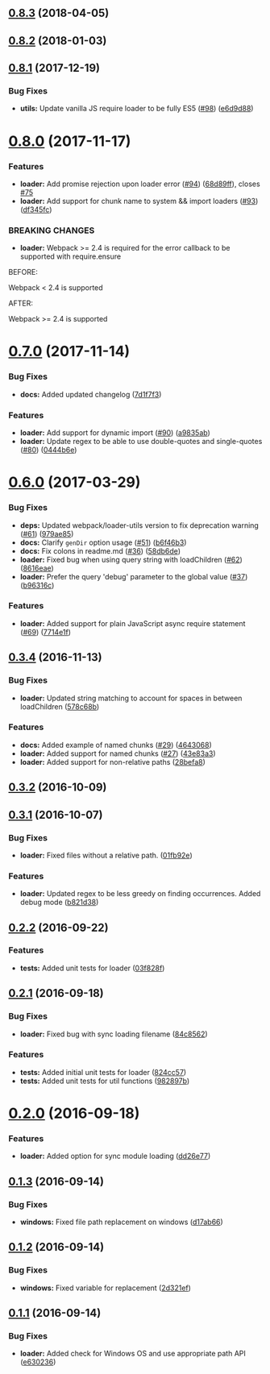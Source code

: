 <a name="0.8.3"></a>
## [0.8.3](https://github.com/brandonroberts/angular-router-loader/compare/v0.8.2...v0.8.3) (2018-04-05)



<a name="0.8.2"></a>
## [0.8.2](https://github.com/brandonroberts/angular-router-loader/compare/v0.8.1...v0.8.2) (2018-01-03)



<a name="0.8.1"></a>
## [0.8.1](https://github.com/brandonroberts/angular-router-loader/compare/v0.8.0...v0.8.1) (2017-12-19)


### Bug Fixes

* **utils:** Update vanilla JS require loader to be fully ES5 ([#98](https://github.com/brandonroberts/angular-router-loader/issues/98)) ([e6d9d88](https://github.com/brandonroberts/angular-router-loader/commit/e6d9d88))



<a name="0.8.0"></a>
# [0.8.0](https://github.com/brandonroberts/angular-router-loader/compare/v0.7.0...v0.8.0) (2017-11-17)


### Features

* **loader:** Add promise rejection upon loader error ([#94](https://github.com/brandonroberts/angular-router-loader/issues/94)) ([68d89ff](https://github.com/brandonroberts/angular-router-loader/commit/68d89ff)), closes [#75](https://github.com/brandonroberts/angular-router-loader/issues/75)
* **loader:** Add support for chunk name to system && import loaders ([#93](https://github.com/brandonroberts/angular-router-loader/issues/93)) ([df345fc](https://github.com/brandonroberts/angular-router-loader/commit/df345fc))


### BREAKING CHANGES

* **loader:** Webpack >= 2.4 is required for the error callback to be supported with require.ensure

BEFORE:

Webpack < 2.4 is supported

AFTER:

Webpack >= 2.4 is supported



<a name="0.7.0"></a>
# [0.7.0](https://github.com/brandonroberts/angular-router-loader/compare/v0.6.0...v0.7.0) (2017-11-14)


### Bug Fixes

* **docs:** Added updated changelog ([7d1f7f3](https://github.com/brandonroberts/angular-router-loader/commit/7d1f7f3))


### Features

* **loader:** Add support for dynamic import ([#90](https://github.com/brandonroberts/angular-router-loader/issues/90)) ([a9835ab](https://github.com/brandonroberts/angular-router-loader/commit/a9835ab))
* **loader:** Update regex to be able to use double-quotes and single-quotes ([#80](https://github.com/brandonroberts/angular-router-loader/issues/80)) ([0444b6e](https://github.com/brandonroberts/angular-router-loader/commit/0444b6e))



<a name="0.6.0"></a>
# [0.6.0](https://github.com/brandonroberts/angular-router-loader/compare/v0.3.4...v0.6.0) (2017-03-29)


### Bug Fixes

* **deps:** Updated webpack/loader-utils version to fix deprecation warning ([#61](https://github.com/brandonroberts/angular-router-loader/issues/61)) ([979ae85](https://github.com/brandonroberts/angular-router-loader/commit/979ae85))
* **docs:** Clarify `genDir` option usage ([#51](https://github.com/brandonroberts/angular-router-loader/issues/51)) ([b6f46b3](https://github.com/brandonroberts/angular-router-loader/commit/b6f46b3))
* **docs:** Fix colons in readme.md ([#36](https://github.com/brandonroberts/angular-router-loader/issues/36)) ([58db6de](https://github.com/brandonroberts/angular-router-loader/commit/58db6de))
* **loader:** Fixed bug when using query string with loadChildren ([#62](https://github.com/brandonroberts/angular-router-loader/issues/62)) ([8616eae](https://github.com/brandonroberts/angular-router-loader/commit/8616eae))
* **loader:** Prefer the query 'debug' parameter to the global value ([#37](https://github.com/brandonroberts/angular-router-loader/issues/37)) ([b96316c](https://github.com/brandonroberts/angular-router-loader/commit/b96316c))


### Features

* **loader:** Added support for plain JavaScript async require statement ([#69](https://github.com/brandonroberts/angular-router-loader/issues/69)) ([7714e1f](https://github.com/brandonroberts/angular-router-loader/commit/7714e1f))



<a name="0.3.4"></a>
## [0.3.4](https://github.com/brandonroberts/angular-router-loader/compare/v0.3.2...v0.3.4) (2016-11-13)


### Bug Fixes

* **loader:** Updated string matching to account for spaces in between loadChildren ([578c68b](https://github.com/brandonroberts/angular-router-loader/commit/578c68b))


### Features

* **docs:** Added example of named chunks ([#29](https://github.com/brandonroberts/angular-router-loader/issues/29)) ([4643068](https://github.com/brandonroberts/angular-router-loader/commit/4643068))
* **loader:** Added support for named chunks ([#27](https://github.com/brandonroberts/angular-router-loader/issues/27)) ([43e83a3](https://github.com/brandonroberts/angular-router-loader/commit/43e83a3))
* **loader:** Added support for non-relative paths ([28befa8](https://github.com/brandonroberts/angular-router-loader/commit/28befa8))



<a name="0.3.2"></a>
## [0.3.2](https://github.com/brandonroberts/angular-router-loader/compare/v0.3.1...v0.3.2) (2016-10-09)



<a name="0.3.1"></a>
## [0.3.1](https://github.com/brandonroberts/angular-router-loader/compare/v0.2.2...v0.3.1) (2016-10-07)


### Bug Fixes

* **loader:** Fixed files without a relative path. ([01fb92e](https://github.com/brandonroberts/angular-router-loader/commit/01fb92e))


### Features

* **loader:** Updated regex to be less greedy on finding occurrences. Added debug mode ([b821d38](https://github.com/brandonroberts/angular-router-loader/commit/b821d38))



<a name="0.2.2"></a>
## [0.2.2](https://github.com/brandonroberts/angular-router-loader/compare/v0.2.1...v0.2.2) (2016-09-22)


### Features

* **tests:** Added unit tests for loader ([03f828f](https://github.com/brandonroberts/angular-router-loader/commit/03f828f))



<a name="0.2.1"></a>
## [0.2.1](https://github.com/brandonroberts/angular-router-loader/compare/v0.2.0...v0.2.1) (2016-09-18)


### Bug Fixes

* **loader:** Fixed bug with sync loading filename ([84c8562](https://github.com/brandonroberts/angular-router-loader/commit/84c8562))


### Features

* **tests:** Added initial unit tests for loader ([824cc57](https://github.com/brandonroberts/angular-router-loader/commit/824cc57))
* **tests:** Added unit tests for util functions ([982897b](https://github.com/brandonroberts/angular-router-loader/commit/982897b))



<a name="0.2.0"></a>
# [0.2.0](https://github.com/brandonroberts/angular-router-loader/compare/v0.1.3...v0.2.0) (2016-09-18)


### Features

* **loader:** Added option for sync module loading ([dd26e77](https://github.com/brandonroberts/angular-router-loader/commit/dd26e77))



<a name="0.1.3"></a>
## [0.1.3](https://github.com/brandonroberts/angular-router-loader/compare/v0.1.2...v0.1.3) (2016-09-14)


### Bug Fixes

* **windows:** Fixed file path replacement on windows ([d17ab66](https://github.com/brandonroberts/angular-router-loader/commit/d17ab66))



<a name="0.1.2"></a>
## [0.1.2](https://github.com/brandonroberts/angular-router-loader/compare/v0.1.1...v0.1.2) (2016-09-14)


### Bug Fixes

* **windows:** Fixed variable for replacement ([2d321ef](https://github.com/brandonroberts/angular-router-loader/commit/2d321ef))



<a name="0.1.1"></a>
## [0.1.1](https://github.com/brandonroberts/angular-router-loader/compare/e630236...v0.1.1) (2016-09-14)


### Bug Fixes

* **loader:** Added check for Windows OS and use appropriate path API ([e630236](https://github.com/brandonroberts/angular-router-loader/commit/e630236))



